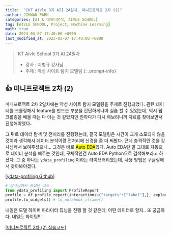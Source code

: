 ```yaml
---
title:  "[KT Aivle 3기 AI] 24일차. 미니프로젝트 2차 (2)"
author: JIHWAN PARK
categories: [AI & 데이터분석, AIVLE SCHOOL]
tag: [AIVLE SCHOOL, Project, Machine Learning]
math: true
date: 2023-03-07 17:40:00 +0900
last_modified_at: 2023-03-07 17:40:00 +0900
---
```

> KT Aivle School 3기 AI 24일차 
> - 강사 : 지병규 강사님
> - 주제 : 악성 사이트 탐지 모델링
{: .prompt-info}

## 👍 미니프로젝트 2차 (2) 
미니프로젝트 2차 2일차에는 악성 사이트 탐지 모델링을 주제로 진행되었다. 관련 데이터를 크롤링해서 feature를 만드는 부분을 간단하게나마 실습 할 수 있었는데, 역시 웹 크롤링을 배울 때는 다 아는 것 같았지만 안하다가 다시 해보려니까 자료를 찾아보면서 진행해야했다..

그 뒤로 데이터 탐색 및 전처리를 진행했는데, 결국 모델링은 시간이 크게 소모되지 않을 것이라 생각해서 데이터 분석이랑 전처리에 신경을 좀 더 써봤다. 근데 충격적인 것을 강사님께서 보여주셨으니... 그것은 바로 <mark>Auto EDA</mark>였다. Auto EDA란 말 그대로 자동으로 데이터 분석을 해주는 것인데, 구체적인건 Auto EDA Python으로 검색해보라고 하셨다. 그 중 하나는 `ydata_profiling` 이라는 라이브러리였는데, 사용 방법은 구글링해서 찾아봐야겠다.  

<a href='https://github.com/ydataai/ydata-profiling' target='_blank'>[ydata-profiling Github]</a>

```python
# 강사님께서 쓰셨던 코드
from ydata_profiling import ProfileReport
profile = df.profile_report(interactions={"targets":["label"],}, explorative=True)
profile.to_widgets() # to_notebook_iframe()
```

내일은 모델 하이퍼 파라미터 튜닝을 진행 할 것 같은데, 어떤 데이터로 할지.. 또 궁금하다. 내일도 화이팅!!!

<a href='https://github.com/Jihwan98/aivle_school/tree/main/2023.03.07_%EB%AF%B8%EB%8B%88%ED%94%84%EB%A1%9C%EC%A0%9D%ED%8A%B8%202%EC%B0%A8%20(2)' target='_blank'>[미니프로젝트 2차 (2) 실습코드]</a>
